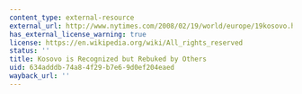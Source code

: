 ```yaml
---
content_type: external-resource
external_url: http://www.nytimes.com/2008/02/19/world/europe/19kosovo.html?pagewanted=all
has_external_license_warning: true
license: https://en.wikipedia.org/wiki/All_rights_reserved
status: ''
title: Kosovo is Recognized but Rebuked by Others
uid: 634adddb-74a8-4f29-b7e6-9d0ef204eaed
wayback_url: ''
---
```

